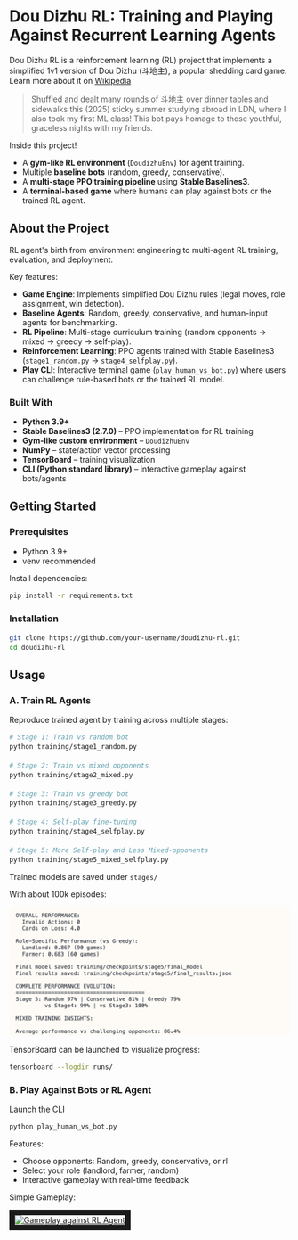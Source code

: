 
# Dou Dizhu RL: Training and Playing Against Recurrent Learning Agents  

<!-- A LITTLE HEADING :D -->
Dou Dizhu RL is a reinforcement learning (RL) project that implements a simplified 1v1 version of Dou Dizhu (斗地主), a popular shedding card game.  
Learn more about it on [Wikipedia](https://en.wikipedia.org/wiki/Dou_dizhu)

> Shuffled and dealt many rounds of 斗地主 over dinner tables and sidewalks this (2025) sticky summer studying abroad in LDN, where I also took my first ML class! This bot pays homage to those youthful, graceless nights with my friends.

Inside this project!  
- A **gym-like RL environment** (`DoudizhuEnv`) for agent training.  
- Multiple **baseline bots** (random, greedy, conservative).  
- A **multi-stage PPO training pipeline** using **Stable Baselines3**.  
- A **terminal-based game** where humans can play against bots or the trained RL agent.  


<!-- ABOUT THE PROJECT SECTION -->
## About the Project  
RL agent's birth from environment engineering to multi-agent RL training, evaluation, and deployment.  

Key features:  
- **Game Engine**: Implements simplified Dou Dizhu rules (legal moves, role assignment, win detection).  
- **Baseline Agents**: Random, greedy, conservative, and human-input agents for benchmarking.  
- **RL Pipeline**: Multi-stage curriculum training (random opponents → mixed → greedy → self-play).  
- **Reinforcement Learning**: PPO agents trained with Stable Baselines3 (`stage1_random.py` → `stage4_selfplay.py`).  
- **Play CLI**: Interactive terminal game (`play_human_vs_bot.py`) where users can challenge rule-based bots or the trained RL model.  

### Built With  
- **Python 3.9+**  
- **Stable Baselines3 (2.7.0)** – PPO implementation for RL training  
- **Gym-like custom environment** – `DoudizhuEnv`  
- **NumPy** – state/action vector processing  
- **TensorBoard** – training visualization  
- **CLI (Python standard library)** – interactive gameplay against bots/agents  


<!-- GETTING STARTED SECTION -->
## Getting Started  

### Prerequisites  
- Python 3.9+  
- venv recommended

Install dependencies:  
```bash
pip install -r requirements.txt
```

### Installation
```bash
git clone https://github.com/your-username/doudizhu-rl.git
cd doudizhu-rl
```

<!-- USAGE SECTION -->
## Usage
### A. Train RL Agents
Reproduce trained agent by training across multiple stages:
```bash
# Stage 1: Train vs random bot
python training/stage1_random.py  

# Stage 2: Train vs mixed opponents
python training/stage2_mixed.py  

# Stage 3: Train vs greedy bot
python training/stage3_greedy.py  

# Stage 4: Self-play fine-tuning
python training/stage4_selfplay.py  

# Stage 5: More Self-play and Less Mixed-opponents
python training/stage5_mixed_selfplay.py
```

Trained models are saved under ```stages/```

With about 100k episodes:

![Final RL Training with 100k episode](https://github.com/evhuh/doudizhu-rl/raw/master/assets/readme_assets/final_rl_stats.png)

TensorBoard can be launched to visualize progress:
```bash
tensorboard --logdir runs/
```

### B. Play Against Bots or RL Agent
Launch the CLI
```bash
python play_human_vs_bot.py
```

Features:
- Choose opponents: Random, greedy, conservative, or rl
- Select your role (landlord, farmer, random)
- Interactive gameplay with real-time feedback

Simple Gameplay:

<a href="http://www.youtube.com/watch?feature=player_embedded&v=Dh9T4j9lw9I
" target="_blank"><img src="http://img.youtube.com/vi/Dh9T4j9lw9I/0.jpg" 
alt="Gameplay against RL Agent" width="420" height="315" border="10" /></a>

<!-- REFLECTION SECTION
## Reflections -->
